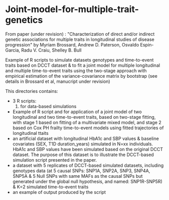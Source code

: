 # Joint-model-for-multiple-trait-genetics
From paper (under revision) :  "Characterization of direct and/or indirect genetic associations for multiple traits in longitudinal studies of disease progression"
by Myriam Brossard, Andrew D. Paterson, Osvaldo Espin-Garcia, Radu V. Craiu, Shelley B. Bull

Example of R scripts to simulate datasets genotypes and time-to-event traits based on DCCT dataset & to fit a joint model for multiple longitudinal and multiple time-to-event traits using  the two-stage approach with empirical estimation of the variance-covariance matrix by bootstrap (see details in Brossard et al, manucript under revision)

This directories contains:
- 3 R scripts:
  1. for data-based simulations 
- Example of R script and for application of a joint model of two longitudinal and two time-to-event traits, based on two-stage fitting, with stage 1 based on fitting of a multivariate mixed model, and stage 2 based on Cox PH frailty time-to-event models using fitted trajectories of longitudinal ttaits
- an artificial dataset with longitudinal HbA1c and SBP values  & baseline covariates (SEX, T1D duration_years) simulated in N=xx individuals. HbA1c and SBP values have been simulated based on the original DCCT dataset. The purpose of this dataset is to illustrate the DCCT-based simulation script presented in the paper.
- a dataset with 5 replicates of DCCT-based simulated datasets, including genotypes data (at 5 causal SNPs: SNP1A, SNP2A, SNP3, SNP4A, SNP5A & 5 Null SNPs with same MAFs as the causal SNPs but generated under the global null hypothesis, and named: SNP1R-SNP5R) & K=2 simulated time-to-event traits
- an example of output produced by the script 

